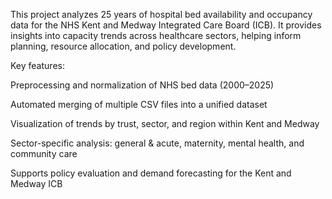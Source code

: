 This project analyzes 25 years of hospital bed availability and occupancy data for the NHS Kent and Medway Integrated Care Board (ICB). It provides insights into capacity trends across healthcare sectors, helping inform planning, resource allocation, and policy development.

Key features:

Preprocessing and normalization of NHS bed data (2000–2025)

Automated merging of multiple CSV files into a unified dataset

Visualization of trends by trust, sector, and region within Kent and Medway

Sector-specific analysis: general & acute, maternity, mental health, and community care

Supports policy evaluation and demand forecasting for the Kent and Medway ICB
